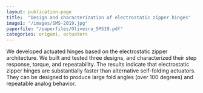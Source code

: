 ```yaml
---
layout: publication-page
title:  "Design and characterization of electrostatic zipper hinges"
image1: "/images/SMS-2019.jpg"
paperfile: "/paperfiles/Oliveira_SMS19.pdf"
categories: origami, actuators
---
```


We developed actuated hinges based on the electrostatic zipper architecture. We built and tested three designs, and characterized their step response, torque, and repeatability. The results indicate that electrostatic zipper hinges are substantially faster than alternative self-folding actuators. They can be designed to produce large fold angles (over 100 degrees) and repeatable analog behavior.